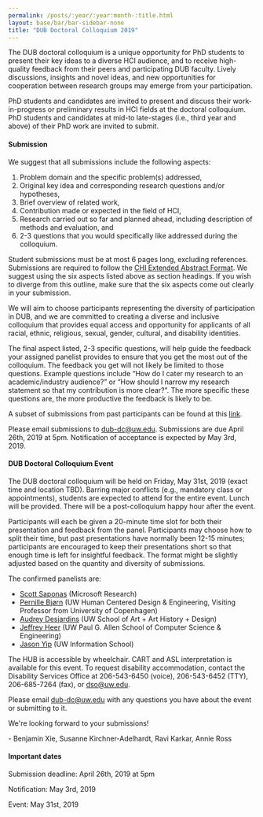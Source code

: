 ```yaml
---
permalink: /posts/:year/:year:month-:title.html
layout: base/bar/bar-sidebar-none
title: "DUB Doctoral Colloquium 2019"
---
```


<div class="row" style="margin-bottom: 15px">
  <div class="col-md-8" markdown="block">
The DUB doctoral colloquium is a unique opportunity for PhD students to present their key ideas to a diverse HCI audience, and to receive high-quality feedback from their peers and participating DUB faculty. Lively discussions, insights and novel ideas, and new opportunities for cooperation between research groups may emerge from your participation.

PhD students and candidates are invited to present and discuss their work-in-progress or preliminary results in HCI fields at the doctoral colloquium. PhD students and candidates at mid-to late-stages (i.e., third year and above) of their PhD work are invited to submit.

<h4> Submission </h4>

We suggest that all submissions include the following aspects:

1. Problem domain and the specific problem(s) addressed,
2. Original key idea and corresponding research questions and/or hypotheses,
3. Brief overview of related work,
4. Contribution made or expected in the field of HCI,
5. Research carried out so far and planned ahead, including description of methods and evaluation, and
6. 2-3 questions that you would specifically like addressed during the colloquium.

Student submissions must be at most 6 pages long, excluding references. Submissions are required to follow the <a href="//chi2019.acm.org/authors/chi-proceedings-format/">CHI Extended Abstract Format</a>. We suggest using the six aspects listed above as section headings. If you wish to diverge from this outline, make sure that the six aspects come out clearly in your submission. 

We will aim to choose participants representing the diversity of participation in DUB, and we are committed to creating a diverse and inclusive colloquium that provides equal access and opportunity for applicants of all racial, ethnic, religious, sexual, gender, cultural, and disability identities.

The final aspect listed, 2-3 specific questions, will help guide the feedback your assigned panelist provides to ensure that you get the most out of the colloquium. The feedback you get will not likely be limited to those questions. Example questions include “How do I cater my research to an academic/industry audience?” or “How should I narrow my research statement so that my contribution is more clear?”. The more specific these questions are, the more productive the feedback is likely to be.

A subset of submissions from past participants can be found at this <a href="https://drive.google.com/open?id=1IwP72acv2CImbC7GoVq_x9ZlqWDYynOv">link</a>.

Please email submissions to <a href="mailto:dub-dc@uw.edu">dub-dc@uw.edu</a>. Submissions are due April 26th, 2019 at 5pm. Notification of acceptance is expected by May 3rd, 2019.

<h4> DUB Doctoral Colloquium Event </h4>

The DUB doctoral colloquium will be held on Friday, May 31st, 2019 (exact time and location TBD). Barring major conflicts (e.g., mandatory class or appointments), students are expected to attend for the entire event. Lunch will be provided. There will be a post-colloquium happy hour after the event.

Participants will each be given a 20-minute time slot for both their presentation and feedback from the panel. Participants may choose how to split their time, but past presentations have normally been 12-15 minutes; participants are encouraged to keep their presentations short so that enough time is left for insightful feedback. The format might be slightly adjusted based on the quantity and diversity of submissions.

The confirmed panelists are:
- <a href="https://www.microsoft.com/en-us/research/people/ssaponas/">Scott Saponas</a> (Microsoft Research)
- <a href="http://www.circonflexe.dk/pernillebjorn/">Pernille Bjørn</a> (UW Human Centered Design & Engineering, Visiting Professor from University of Copenhagen)
- <a href="http://www.audreydesjardins.com/">Audrey Desjardins</a> (UW School of Art + Art History + Design)
- <a href="https://homes.cs.washington.edu/~jheer/"> Jeffrey Heer</a> (UW Paul G. Allen School of Computer Science & Engineering)
- <a href="http://bigyipper.com/">Jason Yip</a> (UW Information School)

The HUB is accessible by wheelchair. CART and ASL interpretation is available for this event. To request disability accommodation, contact the Disability Services Office at 206-543-6450 (voice), 206-543-6452 (TTY), 206-685-7264 (fax), or dso@uw.edu.

Please email <a href="mailto:dub-dc@uw.edu">dub-dc@uw.edu</a> with any questions you have about the event or submitting to it.

We're looking forward to your submissions!

\- Benjamin Xie, Susanne Kirchner-Adelhardt, Ravi Karkar, Annie Ross
  </div>
  <div class="col-md-4" markdown="block">
<h4> Important dates </h4>

Submission deadline: April 26th, 2019 at 5pm

Notification: May 3rd, 2019

Event: May 31st, 2019
  </div>
</div>
